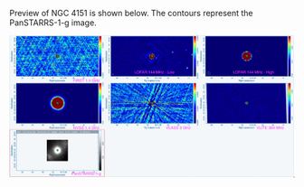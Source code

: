 Preview of NGC 4151 is shown below. The contours represent the PanSTARRS-1-g image. 

![NGC4151.png](NGC4151.png "NGC4151")

